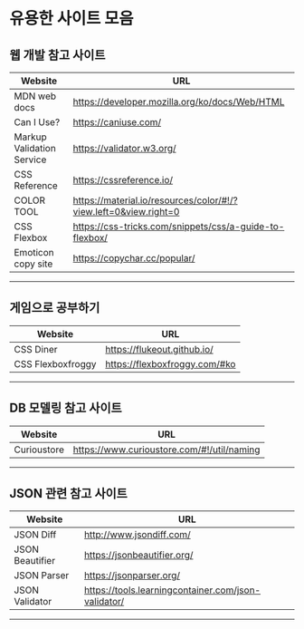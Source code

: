 # 유용한 사이트 모음

## 웹 개발 참고 사이트

| Website                   | URL                                                              |
| ------------------------- | ---------------------------------------------------------------- |
| MDN web docs              | https://developer.mozilla.org/ko/docs/Web/HTML                   |
| Can I Use?                | https://caniuse.com/                                             |
| Markup Validation Service | https://validator.w3.org/                                        |
| CSS Reference             | https://cssreference.io/                                         |
| COLOR TOOL                | https://material.io/resources/color/#!/?view.left=0&view.right=0 |
| CSS Flexbox               | https://css-tricks.com/snippets/css/a-guide-to-flexbox/          |
| Emoticon copy site        | https://copychar.cc/popular/                                     |

---

## 게임으로 공부하기

| Website           | URL                           |
| ----------------- | ----------------------------- |
| CSS Diner         | https://flukeout.github.io/   |
| CSS Flexboxfroggy | https://flexboxfroggy.com/#ko |

---

## DB 모델링 참고 사이트

| Website     | URL                                        |
| ----------- | ------------------------------------------ |
| Curioustore | https://www.curioustore.com/#!/util/naming |

---

## JSON 관련 참고 사이트

| Website         | URL                                                 |
| --------------- | --------------------------------------------------- |
| JSON Diff       | http://www.jsondiff.com/                            |
| JSON Beautifier | https://jsonbeautifier.org/                         |
| JSON Parser     | https://jsonparser.org/                             |
| JSON Validator  | https://tools.learningcontainer.com/json-validator/ |

---
